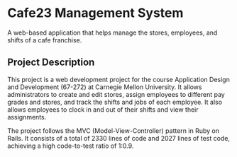  # Cafe23 Management System

A web-based application that helps manage the stores, employees, and shifts of a cafe franchise.

## Project Description

This project is a web development project for the course Application Design and Development (67-272) at Carnegie Mellon University. It allows administrators to create and edit stores, assign employees to different pay grades and stores, and track the shifts and jobs of each employee. It also allows employees to clock in and out of their shifts and view their assignments.

The project follows the MVC (Model-View-Controller) pattern in Ruby on Rails. It consists of a total of 2330 lines of code and 2027 lines of test code, achieving a high code-to-test ratio of 1:0.9. 
